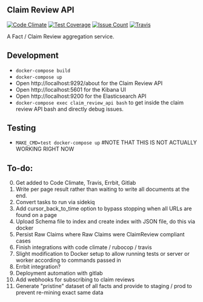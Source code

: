 ## Claim Review API

[![Code Climate](https://codeclimate.com/repos/TODO/badges/TODO/gpa.svg)](https://codeclimate.com/repos/TODO/feed)
[![Test Coverage](https://codeclimate.com/repos/TODO/badges/TODO/coverage.svg)](https://codeclimate.com/repos/TODO/coverage)
[![Issue Count](https://codeclimate.com/repos/TODO/badges/TODO/issue_count.svg)](https://codeclimate.com/repos/TODO/feed)
[![Travis](https://travis-ci.org/meedan/claim-review-api.svg?branch=develop)](https://travis-ci.org/meedan/check-api/)

A Fact / Claim Review aggregation service.

## Development

- `docker-compose build`
- `docker-compose up`
- Open http://localhost:9292/about for the Claim Review API
- Open http://localhost:5601 for the Kibana UI
- Open http://localhost:9200 for the Elasticsearch API
- `docker-compose exec claim_review_api bash` to get inside the claim review API bash and directly debug issues.

## Testing

- `MAKE_CMD=test docker-compose up` #NOTE THAT THIS IS NOT ACTUALLY WORKING RIGHT NOW

## To-do:

0. Get added to Code Climate, Travis, Errbit, Gitlab
1. Write per page result rather than waiting to write all documents at the end.
2. Convert tasks to run via sidekiq
3. Add cursor_back_to_time option to bypass stopping when all URLs are found on a page
4. Upload Schema file to index and create index with JSON file, do this via docker
5. Persist Raw Claims where Raw Claims were ClaimReview compliant cases
6. Finish integrations with code climate / rubocop / travis
7. Slight modification to Docker setup to allow running tests or server or worker according to commands passed in
8. Errbit integration?
9. Deployment automation with gitlab
10. Add webhooks for subscribing to claim reviews
11. Generate "pristine" dataset of all facts and provide to staging / prod to prevent re-mining exact same data
